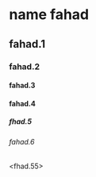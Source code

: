 # name fahad
## fahad.1
### fahad.2
#### fahad.3
#### fahad.4
##### fhad.5
###### fahad.6
<fhad.55>
